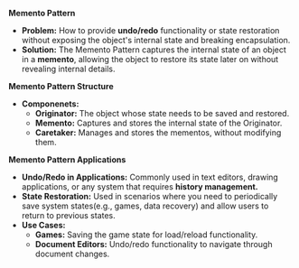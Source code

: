**Memento Pattern**
- **Problem:** How to provide **undo/redo** functionality or state restoration without exposing the object's internal state and breaking encapsulation.
- **Solution:** The Memento Pattern captures the internal state of an object in a **memento**, allowing the object to restore its state later on without revealing internal details. 

**Memento Pattern Structure**
- **Componenets:**
  - **Originator:** The object whose state needs to be saved and restored. 
  - **Memento:** Captures and stores the internal state of the Originator.
  - **Caretaker:** Manages and stores the mementos, without modifying them. 

**Memento Pattern Applications**
- **Undo/Redo in Applications:** Commonly used in text editors, drawing applications, or any system that requires **history management.**
- **State Restoration:** Used in scenarios where you need to periodically save system states(e.g., games, data recovery) and allow users to return to previous states.
- **Use Cases:**
  - **Games:** Saving the game state for load/reload functionality.
  - **Document Editors:** Undo/redo functionality to navigate through document changes. 